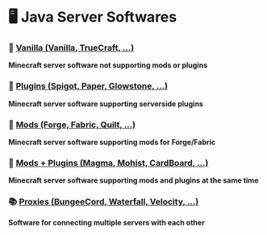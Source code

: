 # 🖥 Java Server Softwares

### 📗 [Vanilla (Vanilla, TrueCraft, ...)](/java/VANILLA.md)
**Minecraft server software not supporting mods or plugins**
### 📘 [Plugins (Spigot, Paper, Glowstone, ...)](/java/PLUGINS.md)
**Minecraft server software supporting serverside plugins**
### 📙 [Mods (Forge, Fabric, Quilt, ...)](/java/MODS.md)
**Minecraft server software supporting mods for Forge/Fabric**
### 📕 [Mods + Plugins (Magma, Mohist, CardBoard, ...)](/java/MODS+PLUGINS.md)
**Minecraft server software supporting mods and plugins at the same time**

### 📚 [Proxies (BungeeCord, Waterfall, Velocity, ...)](/java/PROXIES.md)
**Software for connecting multiple servers with each other**
